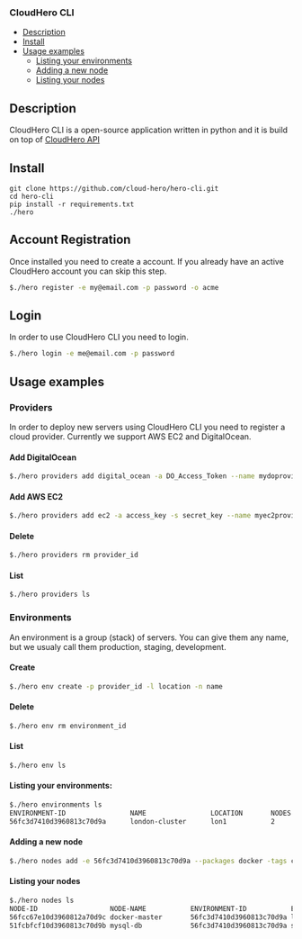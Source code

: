 ### CloudHero CLI

- [Description](#description)
- [Install](#install)
- [Usage examples](#usage-examples)
  - [Listing your environments](#listing-your-environments)
  - [Adding a new node](#adding-a-new-node)
  - [Listing your nodes](#listing-your-nodes)

## Description
CloudHero CLI is a open-source application written in python and it is build on top of [CloudHero API](https://docs.cloudhero.io)


## Install
```
git clone https://github.com/cloud-hero/hero-cli.git  
cd hero-cli
pip install -r requirements.txt
./hero
```

## Account Registration
Once installed you need to create a account. If you already have an active CloudHero account you can skip this step.
```bash
$./hero register -e my@email.com -p password -o acme 
```

## Login
In order to use CloudHero CLI you need to login.
```bash
$./hero login -e me@email.com -p password
```

## Usage examples

### Providers
In order to deploy new servers using CloudHero CLI you need to register a cloud provider.
Currently we support AWS EC2 and DigitalOcean.

#### Add DigitalOcean
```bash
$./hero providers add digital_ocean -a DO_Access_Token --name mydoprovider
```

#### Add AWS EC2
```bash
$./hero providers add ec2 -a access_key -s secret_key --name myec2provider
```

#### Delete
```bash
$./hero providers rm provider_id
```

#### List
```bash
$./hero providers ls
```

### Environments 
An environment is a group (stack) of servers. You can give them any name, but we usualy call them production, staging, development.

#### Create
```bash
$./hero env create -p provider_id -l location -n name
```

#### Delete
```bash
$./hero env rm environment_id
```

#### List
```bash
$./hero env ls
```

#### Listing your environments:
```bash
$./hero environments ls
ENVIRONMENT-ID                NAME                LOCATION       NODES     NODE-NAMES
56fc3d7410d3960813c70d9a      london-cluster      lon1           2         docker-test
```

#### Adding a new node
```bash
$./hero nodes add -e 56fc3d7410d3960813c70d9a --packages docker -tags cluster:docker,size:small --name docker-master
```

#### Listing your nodes
```bash
$./hero nodes ls
NODE-ID                  NODE-NAME           ENVIRONMENT-ID           ENVIRONMENT-NAME    STATUS    PROVIDER  PUBLIC-IP        PRIVATE-IP       PACKAGES       TAGS
56fcc67e10d3960812a70d9c docker-master       56fc3d7410d3960813c70d9a london-cluster      running   do-2      178.62.40.103    10.131.13.179    docker         cluster:docker, size:small
51fcbfcf10d3960813c70d9b mysql-db            56fc3d7410d3960813c70d9a sf-cluster          stopped   do-2      -                -                mysql   -
```
